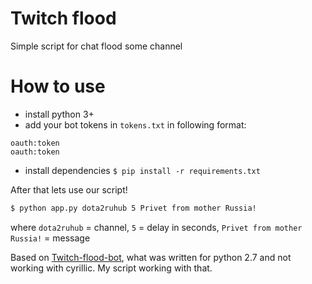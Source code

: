 # Twitch flood

Simple script for chat flood some channel

# How to use

- install python 3+
- add your bot tokens in `tokens.txt` in following format:

```
oauth:token
oauth:token
```

- install dependencies `$ pip install -r requirements.txt`

After that lets use our script!

```sh
$ python app.py dota2ruhub 5 Privet from mother Russia!
```

where `dota2ruhub` = channel, `5` = delay in seconds, `Privet from mother Russia!` = message

Based on [Twitch-flood-bot](https://github.com/Zenaker/Twitch-flood-bot), what was written for python 2.7 and not
working with cyrillic. My script working with that.
